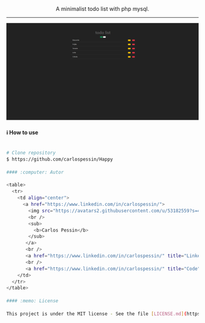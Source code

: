 <p align="center">
  A minimalist todo list with php mysql.
</p>

<!-- <p align="center">
  Live Preview: https://todo-app.carlospessin.vercel.app/
</p> -->

---

<p align="center">
  <img src="assets/model.png">
</p>

#### :information_source: How to use

```bash

# Clone repository
$ https://github.com/carlospessin/Happy

#### :computer: Autor

<table>
  <tr>
    <td align="center">
      <a href="https://www.linkedin.com/in/carlospessin/">
        <img src="https://avatars2.githubusercontent.com/u/53182559?s=460&u=0f5fa7bc45e091e71bde6809e640d05da9a3fa6d&v=4" width="100px;" alt="Carlos Pessin"/>
        <br />
        <sub>
          <b>Carlos Pessin</b>
        </sub>
       </a>
       <br />
       <a href="https://www.linkedin.com/in/carlospessin/" title="Linkedin">@carlospessin</a>
       <br />
       <a href="https://www.linkedin.com/in/carlospessin/" title="Code"></a>
    </td>
  </tr>
</table>

#### :memo: License

This project is under the MIT license - See the file [LICENSE.md](https://github.com/carlospessin/todo-app/blob/master/LICENSE.md) for details.
```
